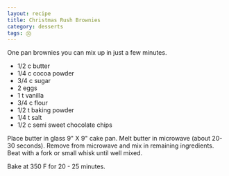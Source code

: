 ```yaml
---
layout: recipe
title: Christmas Rush Brownies
category: desserts
tags: ㉚
---
```

One pan brownies you can mix up in just a few minutes.

- 1/2 c butter
- 1/4 c cocoa powder
- 3/4 c sugar
- 2 eggs
- 1 t vanilla
- 3/4 c flour
- 1/2 t baking powder
- 1/4 t salt
- 1/2 c semi sweet chocolate chips
  
Place butter in glass 9" X 9" cake pan. Melt butter in microwave (about 20-30 seconds). Remove from microwave and mix in remaining ingredients. Beat with a fork or small whisk until well mixed. 

Bake at 350 F for 20 - 25 minutes.
